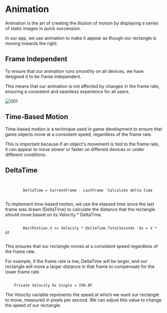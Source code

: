 # Animation

Animation is the art of creating the illusion of motion by displaying a series of static images in quick succession.

In our app, we use animation to make it appear as though our rectangle is moving towards the right.


## Frame Independent


To ensure that our animation runs smoothly on all devices, we have designed it to be frame independent.

This means that our animation is not affected by changes in the frame rate,
ensuring a consistent and seamless experience for all users.

![001](https://github.com/JoeLumbley/Animation/assets/77564255/63b4a8fb-5097-4887-8d16-1b09fb8a209a)



## Time-Based Motion


Time-based motion is a technique used in game development to ensure that game objects move at a consistent speed, regardless of the frame rate.

This is important because if an object's movement is tied to the frame rate, it can appear to move slower or faster on different devices or under different conditions.

## DeltaTime

```


        DeltaTime = CurrentFrame - LastFrame 'Calculate delta time


```



To implement time-based motion, we use the elapsed time since the last frame was drawn (DeltaTime) to calculate the distance that the rectangle should move based on its Velocity * DeltaTime.





```

        RectPostion.X += Velocity * DeltaTime.TotalSeconds 'Δs = V * Δt


```

This ensures that our rectangle moves at a consistent speed regardless of the frame rate.

For example, if the frame rate is low, DeltaTime will be larger, and our rectangle will move a larger distance in that frame to compensate for the lower frame rate.



```

    Private Velocity As Single = 250.0F

```


The Velocity variable represents the speed at which we want our rectangle to move, measured in pixels per second. We can adjust this value to change the speed of our rectangle.



